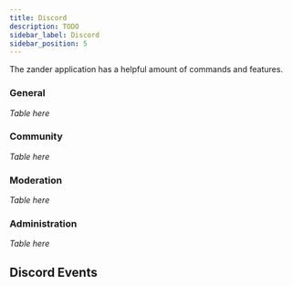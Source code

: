 ```yaml
---
title: Discord
description: TODO
sidebar_label: Discord
sidebar_position: 5
---
```


The zander application has a helpful amount of commands and features.

### General
*Table here*

### Community
*Table here*

### Moderation
*Table here*

### Administration
*Table here*

## Discord Events